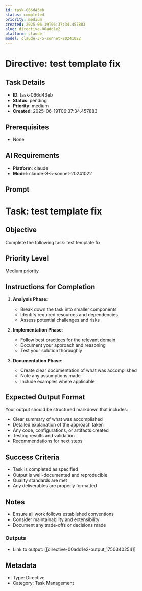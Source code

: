 ```yaml
---
id: task-066d43eb
status: completed
priority: medium
created: 2025-06-19T06:37:34.457883
slug: directive-00add1e2
platform: claude
model: claude-3-5-sonnet-20241022
---
```


# Directive: test template fix

## Task Details
- **ID**: task-066d43eb
- **Status**: pending
- **Priority**: medium
- **Created**: 2025-06-19T06:37:34.457883

## Prerequisites
- None

## AI Requirements
- **Platform**: claude
- **Model**: claude-3-5-sonnet-20241022

## Prompt
# Task: test template fix

## Objective
Complete the following task: test template fix

## Priority Level
Medium priority

## Instructions for Completion
1. **Analysis Phase**: 
   - Break down the task into smaller components
   - Identify required resources and dependencies
   - Assess potential challenges and risks

2. **Implementation Phase**:
   - Follow best practices for the relevant domain
   - Document your approach and reasoning
   - Test your solution thoroughly

3. **Documentation Phase**:
   - Create clear documentation of what was accomplished
   - Note any assumptions made
   - Include examples where applicable

## Expected Output Format
Your output should be structured markdown that includes:
- Clear summary of what was accomplished
- Detailed explanation of the approach taken
- Any code, configurations, or artifacts created
- Testing results and validation
- Recommendations for next steps

## Success Criteria
- Task is completed as specified
- Output is well-documented and reproducible
- Quality standards are met
- Any deliverables are properly formatted

## Notes
- Ensure all work follows established conventions
- Consider maintainability and extensibility
- Document any trade-offs or decisions made

### Outputs
- Link to output: [[directive-00add1e2-output_1750340254]]

## Metadata
- Type: Directive
- Category: Task Management
